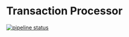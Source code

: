 # Transaction Processor
<a href="https://gitlab.com/spencewenski/transaction_processor/commits/master"><img alt="pipeline status" src="https://gitlab.com/spencewenski/transaction_processor/badges/master/pipeline.svg" /></a>
